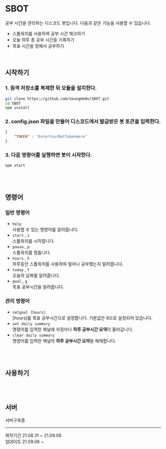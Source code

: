 # SBOT
공부 시간을 관리하는 디스코드 봇입니다. 다음과 같은 기능을 사용할 수 있습니다.
 - 스톱워치를 사용하여 공부 시간 체크하기
 - 오늘 하루 총 공부 시간을 기록하기
 - 목표 시간을 정해서 공부하기
<br>

## 시작하기
### 1. 원격 저장소를 복제한 뒤 모듈을 설치한다.
```bash
git clone https://github.com/SeungHe0n/SBOT.git
cd SBOT
npm install
```

### 2. config.json 파일을 만들어 디스코드에서 발급받은 봇 토큰을 입력한다.
```json
{
    "TOKEN" : "EnterYourBotTokenHere"
}
```

### 3. 다음 명령어를 실행하면 봇이 시작한다.
```bash
npm start
```

<br><br>

## 명령어
### 일반 명령어
- `help`  
사용할 수 있는 명령어를 알려줍니다.  
- `start` , `s`  
스톱워치를 시작합니다.
- `pause` , `p`  
스톱워치를 멈춥니다.
- `hours` , `h`  
하루동안 스톱워치를 사용하여 얼마나 공부했는지 알려줍니다.
- `today` , `t`  
오늘의 날짜를 알려줍니다.
- `goal` , `g`  
목표 공부시간을 알려줍니다.

### 관리 명령어
- `setgoal [hours]`  
[hours]를 목표 공부시간으로 설정합니다. 기본값은 6으로 설정되어 있습니다.
- `set daily summary`  
명령어를 입력한 채널에 자정마다 **하루 공부시간 요약**이 올라갑니다.
- `clear daily summary`  
명령어를 입력한 채널의 **하루 공부시간 요약**을 해제합니다.

<br><br>

## 사용하기

<br><br>

## 서버
서버구축중

---
제작기간 21.08.31 ~ 21.09.06  
업데이트 21.09.06 ~
